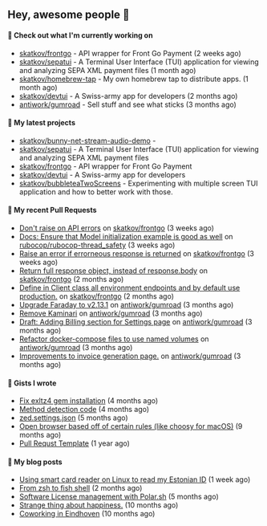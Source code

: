 ## Hey, awesome people 👋

#### 👷 Check out what I'm currently working on
 
- [skatkov/frontgo](https://github.com/skatkov/frontgo) - API wrapper for Front Go Payment (2 weeks ago) 
- [skatkov/sepatui](https://github.com/skatkov/sepatui) - A Terminal User Interface (TUI) application for viewing and analyzing SEPA XML payment files (1 month ago) 
- [skatkov/homebrew-tap](https://github.com/skatkov/homebrew-tap) - My own homebrew tap to distribute apps. (1 month ago) 
- [skatkov/devtui](https://github.com/skatkov/devtui) - A Swiss-army app for developers (2 months ago) 
- [antiwork/gumroad](https://github.com/antiwork/gumroad) - Sell stuff and see what sticks (3 months ago)

#### 🌱 My latest projects
 
- [skatkov/bunny-net-stream-audio-demo](https://github.com/skatkov/bunny-net-stream-audio-demo) -  
- [skatkov/sepatui](https://github.com/skatkov/sepatui) - A Terminal User Interface (TUI) application for viewing and analyzing SEPA XML payment files 
- [skatkov/frontgo](https://github.com/skatkov/frontgo) - API wrapper for Front Go Payment 
- [skatkov/devtui](https://github.com/skatkov/devtui) - A Swiss-army app for developers 
- [skatkov/bubbleteaTwoScreens](https://github.com/skatkov/bubbleteaTwoScreens) - Experimenting with multiple screen TUI application and how to better work with those.


#### 🔨 My recent Pull Requests
 
- [Don&#39;t raise on API errors](https://github.com/skatkov/frontgo/pull/7) on [skatkov/frontgo](https://github.com/skatkov/frontgo) (3 weeks ago) 
- [Docs: Ensure that Model initialization example is good as well](https://github.com/rubocop/rubocop-thread_safety/pull/97) on [rubocop/rubocop-thread_safety](https://github.com/rubocop/rubocop-thread_safety) (3 weeks ago) 
- [Raise an error if errorneous response is returned](https://github.com/skatkov/frontgo/pull/6) on [skatkov/frontgo](https://github.com/skatkov/frontgo) (3 weeks ago) 
- [Return full response object, instead of response.body](https://github.com/skatkov/frontgo/pull/4) on [skatkov/frontgo](https://github.com/skatkov/frontgo) (2 months ago) 
- [Define in Client class all environment endpoints and by default use production.](https://github.com/skatkov/frontgo/pull/3) on [skatkov/frontgo](https://github.com/skatkov/frontgo) (2 months ago) 
- [Upgrade Faraday to v2.13.1](https://github.com/antiwork/gumroad/pull/534) on [antiwork/gumroad](https://github.com/antiwork/gumroad) (3 months ago) 
- [Remove Kaminari](https://github.com/antiwork/gumroad/pull/533) on [antiwork/gumroad](https://github.com/antiwork/gumroad) (3 months ago) 
- [Draft: Adding Billing section for Settings page](https://github.com/antiwork/gumroad/pull/504) on [antiwork/gumroad](https://github.com/antiwork/gumroad) (3 months ago) 
- [Refactor docker-compose files to use named volumes](https://github.com/antiwork/gumroad/pull/448) on [antiwork/gumroad](https://github.com/antiwork/gumroad) (3 months ago) 
- [Improvements to invoice generation page.](https://github.com/antiwork/gumroad/pull/423) on [antiwork/gumroad](https://github.com/antiwork/gumroad) (3 months ago)

#### 📓 Gists I wrote
 
- [Fix exltz4 gem installation](https://gist.github.com/df4db6f8b76e58fc8eefaa92592f2c1a) (4 months ago) 
- [Method detection code](https://gist.github.com/83648df077c94560af0e2eec95a855b1) (4 months ago) 
- [zed.settings.json](https://gist.github.com/469e9eb867f5dc3ffb2a3dac65ae0640) (5 months ago) 
- [Open browser based off of certain rules (like choosy for macOS)](https://gist.github.com/221b4f302779385494d9dfb9e9eb6aac) (9 months ago) 
- [Pull Requst Template](https://gist.github.com/4bea0868989828e2e221d9d8b2278e36) (1 year ago)

#### 📜 My blog posts

- [Using smart card reader on Linux to read my Estonian ID](https://www.skatkov.com/posts/2025-09-26-using-estonian-id-s-on-linux) (1 week ago)
- [From zsh to fish shell](https://www.skatkov.com/posts/2025-07-30-moving-from-zsh-to-fish-shell) (2 months ago)
- [Software License management with Polar.sh](https://www.skatkov.com/posts/2025-05-11-software-license-management-for-dummies) (5 months ago)
- [Strange thing about happiness.](https://www.skatkov.com/posts/2024-11-28-strange-thing-about-happiness) (10 months ago)
- [Coworking in Eindhoven](https://www.skatkov.com/posts/2024-11-22-coworking-in-eindhoven) (10 months ago)
